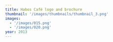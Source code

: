 ```yaml
---
title: Habos Café logo and brochure
thumbnail: '/images/thumbnails/thumbnail_3.png'
images:
  - '/images/015.png'
  - '/images/020.png'
year: 2013
---
```

